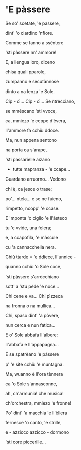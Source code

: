 # 'E pàssere

Se so' scetate, 'e passere,

dint' 'o ciardino 'nfiore.

Comme se fanno a ssèntere

'sti pàssere nn' ammore!


E, a llengua loro, diceno

chisà quali pparole,

zumpanno e secutànnose

dinto a na lenza 'e Sole.


Cip - cì... Cip - cì... Se ntrecciano,

se mmèscano 'sti vvoce,

ca, mmiezo 'e ceppe d'èvera,

ll'ammore fa cchiù ddoce.


Ma, nun appena sentono

na porta ca s'arape,

'sti passarielle aìzano

- tutte mapranza - 'e ccape...


Guardano arruorno... Vedono

chi è, ca jesce o trase;

po'... ntela... e se ne fuieno,

rimpetto, ncopp' 'e ccase.


E 'mponta 'o ciglio 'e ll'àsteco

tu 'e vvide, una felera;

e, a ccapofila, 'e màscule

cu 'a cannacchella nera.


Chiù ttarde = 'e ddiece, ll'unnice -

quanno cchiù 'o Sole coce,

'sti pàssere s'arròcchiano

sott' a 'stu pède 'e noce...


Chi cene e va... Chi pìzzeca

na fronna o na mullica...

Chi, spaso dint' 'a pòvere,

nun cerca e nun fatica...


E o' Sole abbafa ll'albere:

ll'abbafa e ll'appapagna...

E se spatrèano 'e pàssere

p' 'e site cchiù 'e muntagna.


Ma, wuanno è ll'ora tènnera

ca 'o Sole s'annasconne,

ah, ch'armunia! che musica!

ch'orchestra, mmiezo 'e fronne!


Po' dint' 'a macchia 'e ll'èllera

fernesce 'o canto, 'e strille,

e - azzicco azzicco - dormono

'sti core piccerille...
